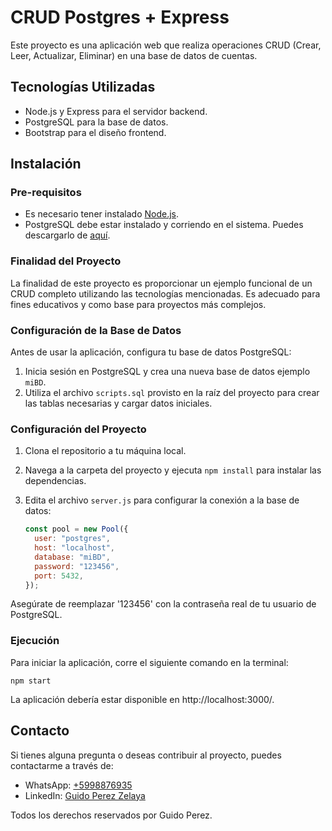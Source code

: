 # CRUD Postgres + Express

Este proyecto es una aplicación web que realiza operaciones CRUD (Crear, Leer, Actualizar, Eliminar) en una base de datos de cuentas.

## Tecnologías Utilizadas

- Node.js y Express para el servidor backend.
- PostgreSQL para la base de datos.
- Bootstrap para el diseño frontend.

## Instalación

### Pre-requisitos

- Es necesario tener instalado [Node.js](https://nodejs.org/).
- PostgreSQL debe estar instalado y corriendo en el sistema. Puedes descargarlo de [aquí](https://www.pgadmin.org/download/).

### Finalidad del Proyecto

La finalidad de este proyecto es proporcionar un ejemplo funcional de un CRUD completo utilizando las tecnologías mencionadas. Es adecuado para fines educativos y como base para proyectos más complejos.

### Configuración de la Base de Datos

Antes de usar la aplicación, configura tu base de datos PostgreSQL:

1. Inicia sesión en PostgreSQL y crea una nueva base de datos ejemplo `miBD`.
2. Utiliza el archivo `scripts.sql` provisto en la raíz del proyecto para crear las tablas necesarias y cargar datos iniciales.

### Configuración del Proyecto

1. Clona el repositorio a tu máquina local.
2. Navega a la carpeta del proyecto y ejecuta `npm install` para instalar las dependencias.
3. Edita el archivo `server.js` para configurar la conexión a la base de datos:

   ```javascript
   const pool = new Pool({
     user: "postgres",
     host: "localhost",
     database: "miBD",
     password: "123456",
     port: 5432,
   });
   ```

Asegúrate de reemplazar '123456' con la contraseña real de tu usuario de PostgreSQL.

### Ejecución

Para iniciar la aplicación, corre el siguiente comando en la terminal:

`npm start`

La aplicación debería estar disponible en http://localhost:3000/.

## Contacto

Si tienes alguna pregunta o deseas contribuir al proyecto, puedes contactarme a través de:

- WhatsApp: [+5998876935](https://wa.me//5998876935)
- LinkedIn: [Guido Perez Zelaya](https://www.linkedin.com/in/guido-perez-zelaya-3b6a32113/)

Todos los derechos reservados por Guido Perez.
